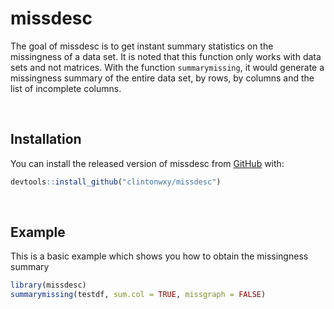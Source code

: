 
# missdesc

<!-- badges: start -->
<!-- badges: end -->

The goal of missdesc is to get instant summary statistics on the missingness of a data set. It is noted that this function only works with data sets and not matrices. With the function `summarymissing`, it would generate a missingness summary of the entire data set, by rows, by columns and the list of incomplete columns.

<br>

## Installation

You can install the released version of missdesc from [GitHub](https://github.com/clintonwxy) with:

``` r
devtools::install_github("clintonwxy/missdesc")
```
<br>

## Example

This is a basic example which shows you how to obtain the missingness summary

``` r
library(missdesc)
summarymissing(testdf, sum.col = TRUE, missgraph = FALSE)
```


